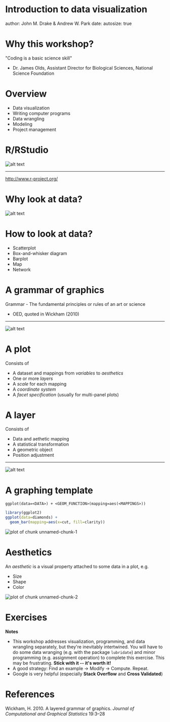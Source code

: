 Introduction to data visualization
========================================================
author: John M. Drake & Andrew W. Park
date: 
autosize: true


Why this workshop?
========================================================

"Coding is a basic science skill"
- Dr. James Olds, Assistant Director for Biological Sciences, National Science Foundation

Overview
========================================================

- Data visualization
- Writing computer programs
- Data wrangling
- Modeling
- Project management


R/RStudio
========================================================

![alt text](Rlogo.png)

***

<http://www.r-project.org/>


Why look at data?
========================================================

![alt text](data-visualise.png)


How to look at data?
========================================================

- Scatterplot
- Box-and-whisker diagram
- Barplot
- Map
- Network


A grammar of graphics
========================================================

Grammar - The fundamental principles or rules of an art or science 

- OED, quoted in Wickham (2010)

***

![alt text](wickham-2010-figs1-2.png)


A plot
========================================================

Consists of
- A dataset and mappings from *variables* to *aesthetics*
- One or more *layers*
- A *scale* for each mapping
- A *coordinate system*
- A *facet specification* (usually for multi-panel plots)

A layer
========================================================

Consists of
- Data and aethetic mapping
- A statistical transformation
- A geometric object
- Position adjustment

***

![alt text](wickham-2010-figs1-2.png)



A graphing template
========================================================

`ggplot(data=<DATA>) + <GEOM_FUNCTION>(mapping=aes(<MAPPINGS>))`


```r
library(ggplot2)
ggplot(data=diamonds) + 
  geom_bar(mapping=aes(x=cut, fill=clarity))
```

![plot of chunk unnamed-chunk-1](visualization-presentation-figure/unnamed-chunk-1-1.png)


Aesthetics
========================================================

An *aesthetic* is a visual property attached to some data in a plot, e.g. 

* Size
* Shape
* Color

![plot of chunk unnamed-chunk-2](visualization-presentation-figure/unnamed-chunk-2-1.png)


Exercises
========================================================

**Notes**

- This workshop addresses visualization, programming, and data wrangling separately, but they're inevitably intertwined. You will have to do some data wranging (e.g. with the package `lubridate`) and minor programming (e.g. assignment operation) to complete this exercise. This may be frustrating. **Stick with it -- it's worth it!**
- A good strategy: Find an example -> Modify -> Compute. Repeat.
- Google is very helpful (especially **Stack Overflow** and **Cross Validated**)


References
========================================================

Wickham, H. 2010. A layered grammar of graphics. *Journal of Computational and Graphical Statistics* 19:3–28

